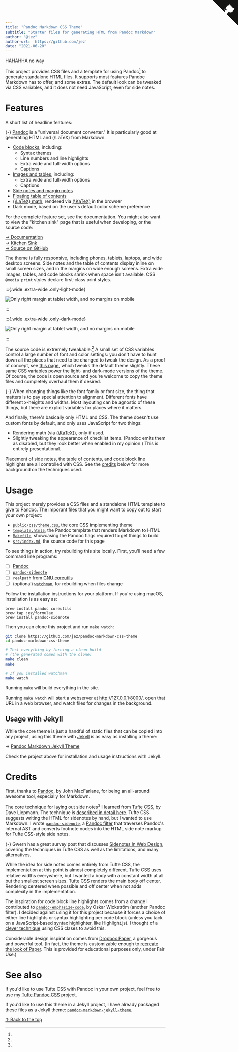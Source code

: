 ```yaml
---
title: "Pandoc Markdown CSS Theme"
subtitle: "Starter files for generating HTML from Pandoc Markdown"
author: "@jez"
author-url: 'https://github.com/jez'
date: "2021-06-20"
---
```


HAHAHHA no way

This project provides CSS files and a template for using Pandoc[^pandoc] to
generate standalone HTML files. It supports most features Pandoc Markdown has to
offer, and some extras. The default look can be tweaked via CSS variables, and
it does not need JavaScript, even for side notes.

# Features

A short list of headline features:

[^pandoc]:
  {-} [Pandoc] is a "universal document converter." It is particularly good at
  generating HTML and \(\LaTeX\) from Markdown.

- [Code blocks](features/#code-blocks), including:
  - Syntax themes
  - Line numbers and line highlights
  - Extra wide and full-width options
  - Captions
- [Images and tables](features/#images-tables-and-captioned-code-blocks),
  including:
  - Extra wide and full-width options
  - Captions
- [Side notes and margin notes](features/#side-notes-and-margin-notes)
- [Floating table of contents](features/#table-of-contents)
- [\(\LaTeX\) math](features/#math), rendered via [\(\KaTeX\)][KaTeX] in
  the browser
- Dark mode, based on the user's default color scheme preference

For the complete feature set, see the documentation. You might also want to
view the "kitchen sink" page that is useful when developing, or the source code:

[→ Documentation](features/)\
[→ Kitchen Sink](kitchen-sink/)\
[→ Source on GitHub](https://github.com/jez/pandoc-markdown-css-theme)

The theme is fully responsive, including phones, tablets, laptops, and wide
desktop screens. Side notes and the table of contents display inline on small
screen sizes, and in the margins on wide enough screens. Extra wide images,
tables, and code blocks shrink when space isn't available. CSS `@media print`
styles declare first-class print styles.

:::{.wide .extra-wide .only-light-mode}

![Only right margin at tablet width, and no margins on mobile](img/light-mobile-responsive.png)

:::

:::{.wide .extra-wide .only-dark-mode}

![Only right margin at tablet width, and no margins on mobile](img/dark-mobile-responsive.png)

:::

The source code is extremely tweakable.[^tweakable] A small set of CSS variables
control a large number of font and color settings: you don't have to hunt down
all the places that need to be changed to tweak the design. As a proof of
concept, see [this page](paper/), which tweaks the default theme slightly. These
same CSS variables power the light- and dark-mode versions of the theme. Of
course, the code is open source and you're welcome to copy the theme files and
completely overhaul them if desired.

[^tweakable]:
  {-} When changing things like the font family or font size, the thing that
  matters is to pay special attention to alignment. Different fonts have
  different x-heights and widths. Most layouting can be agnostic of these
  things, but there are explicit variables for places where it matters.


And finally, there's basically only HTML and CSS. The theme doesn't use custom
fonts by default, and only uses JavaScript for two things:

- Rendering math (via [\(\KaTeX\)][KaTeX]), only if used.
- Slightly tweaking the appearance of checklist items. (Pandoc emits them as
  disabled, but they look better when enabled in my opinion.) This is entirely
  presentational.

Placement of side notes, the table of contents, and code block line highlights
are all controlled with CSS. See the [credits](#credits) below for more
background on the techniques used.

# Usage

This project merely provides a CSS files and a standalone HTML template to give
to Pandoc.  The imporant files that you might want to copy out to start your own
project:

- [`public/css/theme.css`], the core CSS implementing theme
- [`template.html5`], the Pandoc template that renders Markdown to HTML
- [`Makefile`], showcasing the Pandoc flags required to get things to build
- [`src/index.md`], the source code for this page

[`public/css/theme.css`]: https://github.com/jez/pandoc-markdown-css-theme/blob/master/public/css/theme.css
[`template.html5`]: https://github.com/jez/pandoc-markdown-css-theme/blob/master/template.html5
[`Makefile`]: https://github.com/jez/pandoc-markdown-css-theme/blob/master/Makefile
[`src/index.md`]: https://github.com/jez/pandoc-markdown-css-theme/blob/master/src/index.md

To see things in action, try rebuilding this site locally. First, you'll need a
few command line programs:

- [ ] [Pandoc]
- [ ] [`pandoc-sidenote`]
- [ ] `realpath` from [GNU coreutils]
- [ ] (optional) [`watchman`], for rebuilding when files change

Follow the installation instructions for your platform. If you're using macOS,
installation is as easy as:

```{.numberLines}
brew install pandoc coreutils
brew tap jez/formulae
brew install pandoc-sidenote
```

Then you can clone this project and run `make watch`:

```{.bash .numberLines .hl-7 .hl-10}
git clone https://github.com/jez/pandoc-markdown-css-theme
cd pandoc-markdown-css-theme

# Test everything by forcing a clean build
# (the generated comes with the clone)
make clean
make

# If you installed watchman
make watch
```

Running `make` will build everything in the site.

Running `make watch` will start a webserver at <http://127.0.0.1:8000/>, open
that URL in a web browser, and watch files for changes in the background.

## Usage with Jekyll

While the core theme is just a handful of static files that can be copied into
any project, using this theme with [Jekyll] is as easy as installing a theme:

→ [Pandoc Markdown Jekyll Theme][`pandoc-markdown-jekyll-theme`]

Check the project above for installation and usage instructions with Jekyll.

# Credits

First, thanks to [Pandoc], by John MacFarlane, for being an all-around awesome
tool, especially for Markdown.

The core technique for laying out side notes[^gwern] I learned from [Tufte CSS],
by Dave Liepmann. The technique is [described in detail
here][tufte-css-sidenotes]. Tufte CSS suggests writing the HTML for sidenotes by
hand, but I wanted to use Markdown. I wrote [`pandoc-sidenote`], a [Pandoc
filter] that traverses Pandoc's internal AST and converts footnote nodes into
the HTML side note markup for Tufte CSS-style side notes.

[^gwern]:
  {-} Gwern has a great survey post that discusses [Sidenotes In Web Design],
  covering the techniques in Tufte CSS as well as the limitations, and many
  alternatives.

[tufte-css-sidenotes]: https://edwardtufte.github.io/tufte-css/#sidenotes
[Sidenotes In Web Design]: https://www.gwern.net/Sidenotes

While the idea for side notes comes entirely from Tufte CSS, the implementation
at this point is almost completely different. Tufte CSS uses relative widths
everywhere, but I wanted a body with a constant width at all but the smallest
screen sizes. Tufte CSS renders the main body off center. Rendering centered
when possible and off center when not adds complexity in the implementation.

The inspiration for code block line highlights comes from a change I contributed
to [`pandoc-emphasize-code`], by Oskar Wickström (another Pandoc filter). I
decided against using it for this project because it forces a choice of either
line highlights or syntax highlighting per code block (unless you tack on a
JavaScript-based syntax highlighter, like Highlight.js). I thought of a [clever
technique](features/#line-highlight-limit) using CSS clases to avoid this.

[`pandoc-emphasize-code`]: https://github.com/owickstrom/pandoc-emphasize-code

Considerable design inspiration comes from [Dropbox Paper], a gorgeous and
powerful tool. (In fact, the theme is customizable enough to [recreate the
look of Paper](paper/). This is provided for educational purposes only, under
Fair Use.)

# See also

If you'd like to use Tufte CSS with Pandoc in your own project, feel free to use
my [Tufte Pandoc CSS] project.

[Tufte Pandoc CSS]: https://jez.io/tufte-pandoc-css/

If you'd like to use this theme in a Jekyll project, I have already packaged
these files as a Jekyll theme: [`pandoc-markdown-jekyll-theme`].

<a href="https://github.com/jez/pandoc-markdown-css-theme" class="github-corner" aria-label="View source on GitHub"><svg width="80" height="80" viewBox="0 0 250 250" style="fill:#151513; color:#fff; position: absolute; top: 0; border: 0; right: 0;" aria-hidden="true"><path d="M0,0 L115,115 L130,115 L142,142 L250,250 L250,0 Z"></path><path d="M128.3,109.0 C113.8,99.7 119.0,89.6 119.0,89.6 C122.0,82.7 120.5,78.6 120.5,78.6 C119.2,72.0 123.4,76.3 123.4,76.3 C127.3,80.9 125.5,87.3 125.5,87.3 C122.9,97.6 130.6,101.9 134.4,103.2" fill="currentColor" style="transform-origin: 130px 106px;" class="octo-arm"></path><path d="M115.0,115.0 C114.9,115.1 118.7,116.5 119.8,115.4 L133.7,101.6 C136.9,99.2 139.9,98.4 142.2,98.6 C133.8,88.0 127.5,74.4 143.8,58.0 C148.5,53.4 154.0,51.2 159.7,51.0 C160.3,49.4 163.2,43.6 171.4,40.1 C171.4,40.1 176.1,42.5 178.8,56.2 C183.1,58.6 187.2,61.8 190.9,65.4 C194.5,69.0 197.7,73.2 200.1,77.6 C213.8,80.2 216.3,84.9 216.3,84.9 C212.7,93.1 206.9,96.0 205.4,96.6 C205.1,102.4 203.0,107.8 198.3,112.5 C181.9,128.9 168.3,122.5 157.7,114.1 C157.9,116.9 156.7,120.9 152.7,124.9 L141.0,136.5 C139.8,137.7 141.6,141.9 141.8,141.8 Z" fill="currentColor" class="octo-body"></path></svg></a><style>.github-corner:hover .octo-arm{animation:octocat-wave 560ms ease-in-out}@keyframes octocat-wave{0%,100%{transform:rotate(0)}20%,60%{transform:rotate(-25deg)}40%,80%{transform:rotate(10deg)}}@media (max-width:500px){.github-corner:hover .octo-arm{animation:none}.github-corner .octo-arm{animation:octocat-wave 560ms ease-in-out}}</style>

<p class="signoff">
  <a href="/">↑ Back to the top</a>
</p>

[Pandoc]: https://pandoc.org/
[Pandoc filter]: https://pandoc.org/filters.html
[`pandoc-sidenote`]: https://github.com/jez/pandoc-sidenote
[GNU coreutils]: https://www.gnu.org/software/coreutils/coreutils.html
[`watchman`]: https://facebook.github.io/watchman/
[KaTeX]: https://katex.org/
[Tufte CSS]: https://edwardtufte.github.io/tufte-css/
[Dropbox Paper]: https://www.dropbox.com/paper
[`pandoc-markdown-jekyll-theme`]: https://github.com/jez/pandoc-markdown-jekyll-theme
[Jekyll]: https://jekyllrb.com
